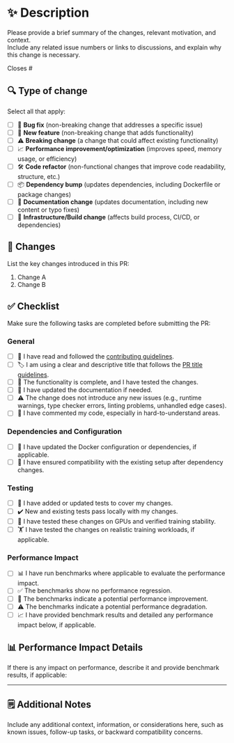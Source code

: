 # ✨ Description

Please provide a brief summary of the changes, relevant motivation, and context.  
Include any related issue numbers or links to discussions, and explain why this change is necessary.

Closes # <!-- Insert issue number here, if applicable -->

## 🔍 Type of change

Select all that apply:

- [ ] 🐛 **Bug fix** (non-breaking change that addresses a specific issue)
- [ ] 🚀 **New feature** (non-breaking change that adds functionality)
- [ ] ⚠️ **Breaking change** (a change that could affect existing functionality)
- [ ] 📈 **Performance improvement/optimization** (improves speed, memory usage, or efficiency)
- [ ] 🛠️ **Code refactor** (non-functional changes that improve code readability, structure, etc.)
- [ ] 📦 **Dependency bump** (updates dependencies, including Dockerfile or package changes)
- [ ] 📝 **Documentation change** (updates documentation, including new content or typo fixes)
- [ ] 🔧 **Infrastructure/Build change** (affects build process, CI/CD, or dependencies)

## 📝 Changes

List the key changes introduced in this PR:

1. Change A
2. Change B

## ✅ Checklist

Make sure the following tasks are completed before submitting the PR:

### General

- [ ] 📜 I have read and followed the [contributing guidelines](https://github.com/ServiceNow/Fast-LLM/blob/main/CONTRIBUTING.md).
- [ ] 🏷️ I am using a clear and descriptive title that follows the [PR title guidelines](https://servicenow.github.io/Fast-LLM/developers/pr-title-guidelines).
- [ ] 🎉 The functionality is complete, and I have tested the changes.
- [ ] 📝 I have updated the documentation if needed.
- [ ] ⚠️ The change does not introduce any new issues (e.g., runtime warnings, type checker errors, linting problems, unhandled edge cases).
- [ ] 🧩 I have commented my code, especially in hard-to-understand areas.

### Dependencies and Configuration

- [ ] 🐋 I have updated the Docker configuration or dependencies, if applicable.
- [ ] 🔄 I have ensured compatibility with the existing setup after dependency changes.

### Testing

- [ ] 🧪 I have added or updated tests to cover my changes.
- [ ] ✔️ New and existing tests pass locally with my changes.
- [ ] 🚦 I have tested these changes on GPUs and verified training stability.
- [ ] 🏋️ I have tested the changes on realistic training workloads, if applicable.

### Performance Impact

- [ ] 📊 I have run benchmarks where applicable to evaluate the performance impact.
- [ ] ✅ The benchmarks show no performance regression.
- [ ] 🚀 The benchmarks indicate a potential performance improvement.
- [ ] ⚠️ The benchmarks indicate a potential performance degradation.
- [ ] 📈 I have provided benchmark results and detailed any performance impact below, if applicable.

## 📊 Performance Impact Details

If there is any impact on performance, describe it and provide benchmark results, if applicable:

---

## 🗒️ Additional Notes

Include any additional context, information, or considerations here, such as known issues, follow-up tasks, or backward compatibility concerns.
